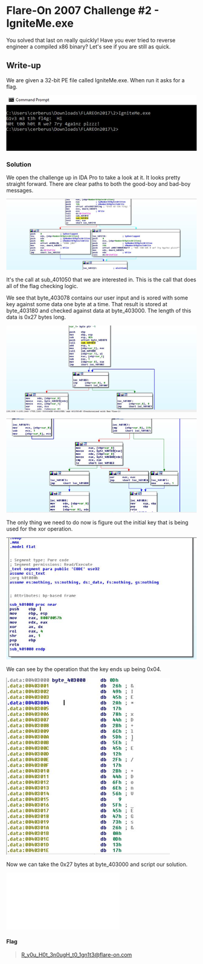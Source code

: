 # Flare-On 2007 Challenge #2 - IgniteMe.exe

You solved that last on really quickly! Have
you ever tried to reverse engineer a compiled
x86 binary? Let's see if you are still as quick.

## Write-up
We are given a 32-bit PE file called IgniteMe.exe. When run it
asks for a flag.

![Here](FlareOnChal2Run.JPG)

### Solution

We open the challenge up in IDA Pro to take a look at it.
It looks pretty straight forward. There are clear paths
to both the good-boy and bad-boy messages.

![Here](FlareOnChal2GoodBad.JPG)

It's the call at sub_401050 that we are interested in. This is the call
that does all of the flag checking logic.

We see that byte_403078 contains our user input and is xored with some key against some data one byte at a time. That result is stored at byte_403180 and checked against data at byte_403000. The length of this data is 0x27 bytes long.

![Here](FlareOnChal2UserIn.JPG)

![Here](FlareOnChal2UserIn2.JPG)

The only thing we need to do now is figure out the initial key that is being
used for the xor operation.

![Here](FlareOnChal2Key.JPG)

We can see by the operation that the key ends up being 0x04.

![Here](FlareOnChal2Encoded.JPG)

Now we can take the 0x27 bytes at byte_403000 and script our solution.

![Solution](Solve.py)




#### Flag
> R_y0u_H0t_3n0ugH_t0_1gn1t3@flare-on.com
